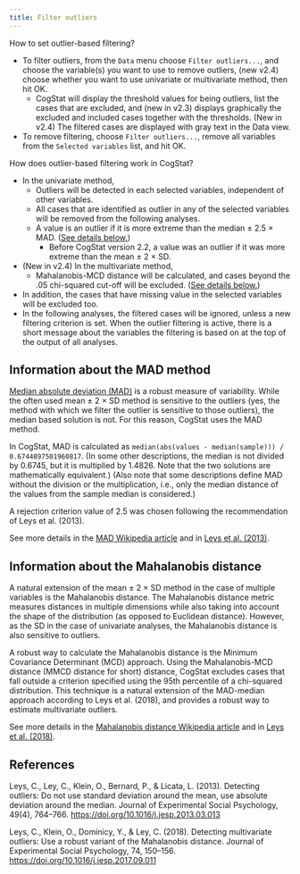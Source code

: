 ```yaml
---
title: Filter outliers
---
```

How to set outlier-based filtering? 
* To filter outliers, from the `Data` menu choose `Filter outliers...`, and choose the variable(s) you want to use to remove outliers, (new v2.4) choose whether you want to use univariate or multivariate method, then hit OK.
     * CogStat will display the threshold values for being outliers, list the cases that are excluded, and (new in v2.3) displays graphically the excluded and included cases together with the thresholds. (New in v2.4) The filtered cases are displayed with gray text in the Data view.
* To remove filtering, choose `Filter outliers...`, remove all variables from the `Selected variables` list, and hit OK.

How does outlier-based filtering work in CogStat?
* In the univariate method,
    * Outliers will be detected in each selected variables, independent of other variables.
    * All cases that are identified as outlier in any of the selected variables will be removed from the following analyses.
    * A value is an outlier if it is more extreme than the median ± 2.5 × MAD. ([See details below.](#information-about-the-mad-method))
        * Before CogStat version 2.2, a value was an outlier if it was more extreme than the mean ± 2 × SD.
* (New in v2.4) In the multivariate method,
    * Mahalanobis-MCD distance will be calculated, and cases beyond the .05 chi-squared cut-off will be excluded. ([See details below.](#information-about-the-Mahalanobis-distance))
* In addition, the cases that have missing value in the selected variables will be excluded too.
* In the following analyses, the filtered cases will be ignored, unless a new filtering criterion is set. When the outlier filtering is active, there is a short message about the variables the filtering is based on at the top of the output of all analyses.

## Information about the MAD method

[Median absolute deviation (MAD)](https://en.wikipedia.org/wiki/Median_absolute_deviation) is a robust measure of variability. While the often used mean ± 2 × SD method is sensitive to the outliers (yes, the method with which we filter the outlier is sensitive to those outliers), the median based solution is not. For this reason, CogStat uses the MAD method.

In CogStat, MAD is calculated as `median(abs(values - median(sample))) / 0.6744897501960817`. (In some other descriptions, the median is not divided by 0.6745, but it is multiplied by 1.4826. Note that the two solutions are mathematically equivalent.) (Also note that some descriptions define MAD without the division or the multiplication, i.e., only the median distance of the values from the sample median is considered.)

A rejection criterion value of 2.5 was chosen following the recommendation of Leys et al. (2013).

See more details in the [MAD Wikipedia article](https://en.wikipedia.org/wiki/Median_absolute_deviation) and in [Leys et al. (2013)](https://doi.org/10.1016/j.jesp.2013.03.013).

## Information about the Mahalanobis distance

A natural extension of the mean ± 2 × SD method in the case of multiple variables is the Mahalanobis distance. The Mahalanobis distance metric measures distances in multiple dimensions while also taking into account the shape of the distribution (as opposed to Euclidean distance). However, as the SD in the case of univariate analyses, the Mahalanobis distance is also sensitive to outliers. 

A robust way to calculate the Mahalanobis distance is the Minimum Covariance Determinant (MCD) approach. Using the Mahalanobis-MCD distance (MMCD distance for short) distance, CogStat excludes cases that fall outside a criterion specified using the 95th percentile of a chi-squared distribution. This technique is a natural extension of the MAD-median approach according to Leys et al. (2018), and provides a robust way to estimate multivariate outliers.

See more details in the [Mahalanobis distance Wikipedia article](https://en.wikipedia.org/wiki/Mahalanobis_distance) and in [Leys et al. (2018)](https://doi.org/10.1016/j.jesp.2017.09.011).

## References
Leys, C., Ley, C., Klein, O., Bernard, P., & Licata, L. (2013). Detecting outliers: Do not use standard deviation around the mean, use absolute deviation around the median. Journal of Experimental Social Psychology, 49(4), 764–766. <https://doi.org/10.1016/j.jesp.2013.03.013>

Leys, C., Klein, O., Dominicy, Y., & Ley, C. (2018). Detecting multivariate outliers: Use a robust variant of the Mahalanobis distance. Journal of Experimental Social Psychology, 74, 150–156. <https://doi.org/10.1016/j.jesp.2017.09.011>
